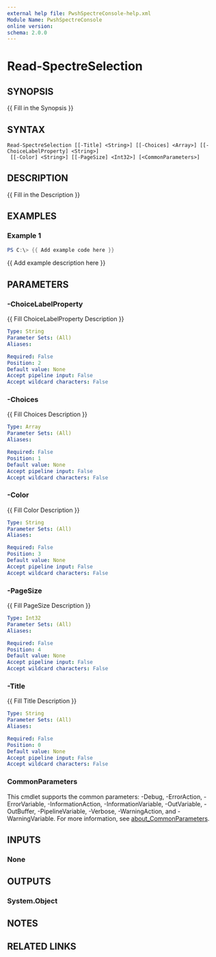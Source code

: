 ```yaml
---
external help file: PwshSpectreConsole-help.xml
Module Name: PwshSpectreConsole
online version:
schema: 2.0.0
---
```


# Read-SpectreSelection

## SYNOPSIS
{{ Fill in the Synopsis }}

## SYNTAX

```
Read-SpectreSelection [[-Title] <String>] [[-Choices] <Array>] [[-ChoiceLabelProperty] <String>]
 [[-Color] <String>] [[-PageSize] <Int32>] [<CommonParameters>]
```

## DESCRIPTION
{{ Fill in the Description }}

## EXAMPLES

### Example 1
```powershell
PS C:\> {{ Add example code here }}
```

{{ Add example description here }}

## PARAMETERS

### -ChoiceLabelProperty
{{ Fill ChoiceLabelProperty Description }}

```yaml
Type: String
Parameter Sets: (All)
Aliases:

Required: False
Position: 2
Default value: None
Accept pipeline input: False
Accept wildcard characters: False
```

### -Choices
{{ Fill Choices Description }}

```yaml
Type: Array
Parameter Sets: (All)
Aliases:

Required: False
Position: 1
Default value: None
Accept pipeline input: False
Accept wildcard characters: False
```

### -Color
{{ Fill Color Description }}

```yaml
Type: String
Parameter Sets: (All)
Aliases:

Required: False
Position: 3
Default value: None
Accept pipeline input: False
Accept wildcard characters: False
```

### -PageSize
{{ Fill PageSize Description }}

```yaml
Type: Int32
Parameter Sets: (All)
Aliases:

Required: False
Position: 4
Default value: None
Accept pipeline input: False
Accept wildcard characters: False
```

### -Title
{{ Fill Title Description }}

```yaml
Type: String
Parameter Sets: (All)
Aliases:

Required: False
Position: 0
Default value: None
Accept pipeline input: False
Accept wildcard characters: False
```

### CommonParameters
This cmdlet supports the common parameters: -Debug, -ErrorAction, -ErrorVariable, -InformationAction, -InformationVariable, -OutVariable, -OutBuffer, -PipelineVariable, -Verbose, -WarningAction, and -WarningVariable. For more information, see [about_CommonParameters](http://go.microsoft.com/fwlink/?LinkID=113216).

## INPUTS

### None

## OUTPUTS

### System.Object
## NOTES

## RELATED LINKS
